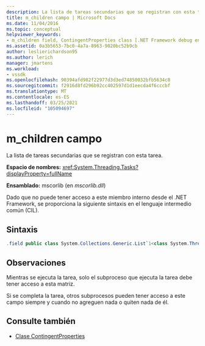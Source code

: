 ```yaml
---
description: La lista de tareas secundarias que se registran con esta tarea.
title: m_children campo | Microsoft Docs
ms.date: 11/04/2016
ms.topic: conceptual
helpviewer_keywords:
- m_children field, ContingentProperties class [.NET Framework debug engines]
ms.assetid: 0a3b5653-7bc0-4a7a-8963-9020bc52b9cb
author: leslierichardson95
ms.author: lerich
manager: jmartens
ms.workload:
- vssdk
ms.openlocfilehash: 90394afd982f22977d3d3ed74850032bfb5634c8
ms.sourcegitcommit: f2916d8fd296b92cc402597d1d1eecda4f6cccbf
ms.translationtype: MT
ms.contentlocale: es-ES
ms.lasthandoff: 03/25/2021
ms.locfileid: "105094697"
---
```

# <a name="m_children-field"></a>m_children campo
La lista de tareas secundarias que se registran con esta tarea.

 **Espacio de nombres:** <xref:System.Threading.Tasks?displayProperty=fullName>

 **Ensamblado:** mscorlib (en *mscorlib.dll*)

 Dado que no puede tener acceso a este miembro interno desde el .NET Framework, se proporciona la siguiente sintaxis en el lenguaje intermedio común (CIL).

## <a name="syntax"></a>Sintaxis

```csharp
.field public class System.Collections.Generic.List`1<class System.Threading.Tasks.Task> m_children
```

## <a name="remarks"></a>Observaciones
 Mientras se ejecuta la tarea, solo el subproceso que ejecuta la tarea debe tener acceso a esta matriz.

 Si se completa la tarea, otros subprocesos pueden tener acceso a este campo siempre y cuando no agreguen nada o quiten nada de él.

## <a name="see-also"></a>Consulte también
- [Clase ContingentProperties](../../extensibility/debugger/contingentproperties-class-internal-members.md)
